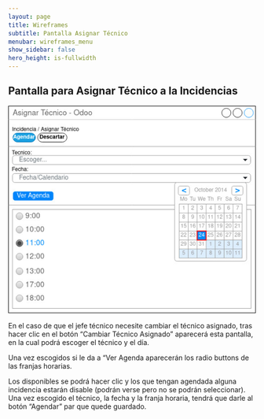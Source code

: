 ```yaml
---
layout: page
title: Wireframes
subtitle: Pantalla Asignar Técnico
menubar: wireframes_menu
show_sidebar: false
hero_height: is-fullwidth
---
```


## Pantalla para Asignar Técnico a la Incidencias
<p align="center">
  <img src="../img/mod.tecnico.incidencia.v1.jpg" alt="Imagen pantalla para asignar un técnico a la incidencia">
</p>
En el caso de que el jefe técnico necesite cambiar el técnico asignado, tras hacer clic en el botón “Cambiar Técnico Asignado” aparecerá esta pantalla, en la cual podrá escoger el técnico y el día.

Una vez escogidos si le da a “Ver Agenda aparecerán los radio buttons de las franjas horarias.

Los disponibles se podrá hacer clic y los que tengan agendada alguna incidencia estarán disable (podrán verse pero no se podrán seleccionar).
Una vez escogido el técnico, la fecha y la franja horaria, tendrá que darle al botón “Agendar” par que quede guardado.